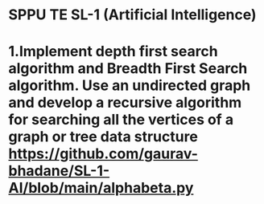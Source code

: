 # SPPU TE SL-1 (Artificial Intelligence)

# 1.Implement depth first search algorithm and Breadth First Search algorithm. Use an undirected graph and develop a recursive algorithm for searching all the vertices of a graph or tree data structure https://github.com/gaurav-bhadane/SL-1-AI/blob/main/alphabeta.py
